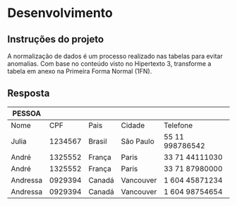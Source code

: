 # Desenvolvimento

## Instruções do projeto

A normalização de dados é um processo realizado nas tabelas para evitar anomalias. Com base no conteúdo visto no Hipertexto 3, transforme a tabela em anexo na Primeira Forma Normal (1FN).

## Resposta

|PESSOA|||||
|---|---|---|---|---
|Nome|CPF|Pais|Cidade|Telefone
|Julia|1234567|Brasil|São Paulo|55 11 998786542
|André|1325552|França|Paris|33 71 44111030
|André|1325552|França|Paris|33 71 87980000
|Andressa|0929394|Canadá|Vancouver|1 604 45871234
|Andressa|0929394|Canadá|Vancouver|1 604 98754654
